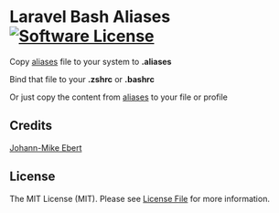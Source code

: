 # Laravel Bash Aliases [![Software License][ico-license]](LICENSE)

Copy [aliases](aliases) file to your system to **.aliases** 

Bind that file to your **.zshrc** or **.bashrc**

Or just copy the content from [aliases](aliases) to your file or profile

## Credits

[Johann-Mike Ebert][link-author]

## License

The MIT License (MIT). Please see [License File](LICENSE) for more information.

[ico-license]: https://img.shields.io/badge/license-MIT-brightgreen.svg?style=flat-square
[link-author]: https://github.com/johannebert
